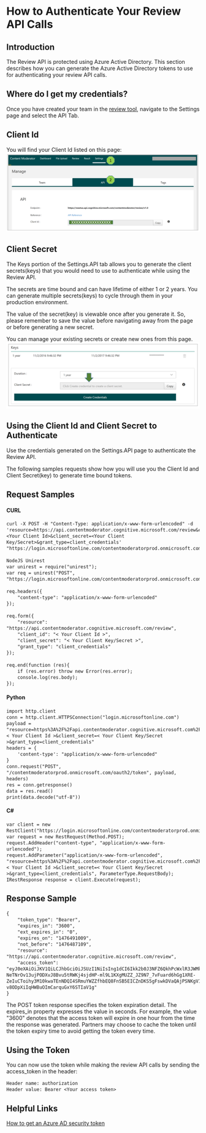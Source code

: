 <!-- 
NavPath: Content Moderator
LinkLabel: Review API Authentication
Url: content-moderator/documentation/review-api-authentication
Weight: 100
-->

# How to Authenticate Your Review API Calls #

## Introduction ##
The Review API is protected using Azure Active Directory. This section describes how you can generate the Azure Active Directory tokens to use for authenticating your review API calls.

## Where do I get my credentials? ##
Once you have created your team in the [review tool](http://contentmoderator.cognitive.microsoft.com/ "Content Moderator Review Tool"), navigate to the Settings page and select the API Tab.

## Client Id ##
You will find your Client Id listed on this page:
![API Settings](images/Review-API-Authentication-1A.png)

## Client Secret ##
The Keys portion of the Settings.API tab allows you to generate the client secrets(keys) that you would need to use to authenticate while using the Review API.

The secrets are time bound and can have lifetime of either 1 or 2 years. You can generate multiple secrets(keys) to cycle through them in your production environment.

The value of the secret(key) is viewable once after you generate it. So, please remember to save the value before navigating away from the page or before generating a new secret.

You can manage your existing secrets or create new ones from this page.
![API Settings](images/Review-API-Authentication-2A.png)

## Using the Client Id and Client Secret to Authenticate ##
Use the credentials generated on the Settings.API page to authenticate the Review API.

The following samples requests show how you will use you the Client Id and Client Secret(key) to generate time bound tokens.

## Request Samples ##

#### CURL ####
	curl -X POST -H "Content-Type: application/x-www-form-urlencoded" -d 'resource=https://api.contentmoderator.cognitive.microsoft.com/review&client_id=<Your Client Id>&client_secret=<Your Client Key/Secret>&grant_type=client_credentials' "https://login.microsoftonline.com/contentmoderatorprod.onmicrosoft.com/oauth2/token"
 
	NodeJS Unirest
	var unirest = require("unirest");
	var req = unirest("POST", "https://login.microsoftonline.com/contentmoderatorprod.onmicrosoft.com/oauth2/token");
 
	req.headers({
    	"content-type": "application/x-www-form-urlencoded"
	});
 
	req.form({
	  	"resource": "https://api.contentmoderator.cognitive.microsoft.com/review",
		"client_id": "< Your Client Id >",
		"client_secret": "< Your Client Key/Secret >",
	  	"grant_type": "client_credentials"
	});
 
	req.end(function (res){
		if (res.error) throw new Error(res.error);
		console.log(res.body);
	});
 
#### Python ####
	import http.client
	conn = http.client.HTTPSConnection("login.microsoftonline.com")
	payload = "resource=https%3A%2F%2Fapi.contentmoderator.cognitive.microsoft.com%2Freview&client_id=< Your Client Id >&client_secret=< Your Client Key/Secret >&grant_type=client_credentials"
	headers = {
    	'content-type': "application/x-www-form-urlencoded"
    }
	conn.request("POST", "/contentmoderatorprod.onmicrosoft.com/oauth2/token", payload, headers)
	res = conn.getresponse()
	data = res.read()
	print(data.decode("utf-8"))

#### C# ####
	var client = new RestClient("https://login.microsoftonline.com/contentmoderatorprod.onmicrosoft.com/oauth2/token");
	var request = new RestRequest(Method.POST);
	request.AddHeader("content-type", "application/x-www-form-urlencoded");
	request.AddParameter("application/x-www-form-urlencoded", "resource=https%3A%2F%2Fapi.contentmoderator.cognitive.microsoft.com%2Freview&client_id=< Your Client Id >&client_secret=< Your Client Key/Secret >&grant_type=client_credentials", ParameterType.RequestBody);
	IRestResponse response = client.Execute(request);

## Response Sample ##
	{
		"token_type": "Bearer",
		"expires_in": "3600",
		"ext_expires_in": "0",
		"expires_on": "1476491009",
		"not_before": "1476487109",
		"resource": "https://api.contentmoderator.cognitive.microsoft.com/review",
		"access_token": "eyJ0eXAiOiJKV1QiLCJhbGciOiJSUzI1NiIsIng1dCI6Ikk2b0J3NFZ6QkhPcWxlR3JWMkFKZEE1RW1YYyIsImtpZCI6Ikk2b0J3NFZ6QkhPcWxlR3JWMkFKZEE1RW1YYyJ9.eyJhdWQiOiJodHRwOi8vd2ItcmV2aWV3LXN2YyIsImlzcyI6Imh0dHBzOi8vc3RzLndpbmRvd3MubmV0LzdjNDZiZTcwLTkyZmItNDkzMS1hNzE5LWY0MWU4NmEwMGNlOS8iLCJpYXQiOjE0NzY0ODcxMDksIm5iZiI6MTQ3NjQ4NzEwOSwiZXhwIjoxNDc2NDkxMDA5LCJhcHBpZCI6IjIxMmQyODczLTFlZDEtNDRiNi1hNGFlLTQ1MWI4MjdmODZjZCIsImFwcGlkYWNyIjoiMSIsImlkcCI6Imh0dHBzOi8vc3RzLndpbmRvd3MubmV0LzdjNDZiZTcwLTkyZmItNDkzMS1hNzE5LWY0MWU4NmEwMGNlOS8iLCJ0aWQiOiI3YzQ2YmU3MC05MmZiLTQ5MzEtYTcxOS1mNDFlODZhMDBjZTkiLCJ2ZXIiOiIxLjAifQ.jiCrnPMWDT0Zq9NPNjlU02-NeTNrOv13ujPODXvJ8Bvu5tRWKj4sjdHP-ml9L1KXgMUZZ_JZ9N7_7vFuard6hGg1XRE-ZeIuCToihy3M10kwaTEnNDQI4SRmuYWZZfhbEQ8FnSB5EICZnDKS5gFswkDVaQAjPSNKgV12fjIocqTxPvUpbDLYr8SPWcYuUitj803CPIpK9necLH7Fuh1Un2N_KJ9lPxvG5pbQRdUY4BIuKhuPOyFWx0_aAOSUZQx7xGOsL9VXKWg74elYOxcXL2gbqIEy1CA_tRyKhB_pJhB_4UcWpAEeP-v8ODpXiIqHWBuOImCarquGxY6STIaV1g"
	}

The POST token response specifies the token expiration detail. The expires_in property expresses the value in seconds. For example, the value "3600" denotes that the access token will expire in one hour from the time the response was generated. Partners may choose to cache the token until the token expiry time to avoid getting the token every time.
 
## Using the Token ##
You can now use the token while making the review API calls by sending the access_token in the header:

	Header name: authorization
	Header value: Bearer <Your access token>

## Helpful Links ##
[How to get an Azure AD security token](https://msdn.microsoft.com/en-us/library/partnercenter/dn974935.aspx "How to get an Azure AD token")
 





